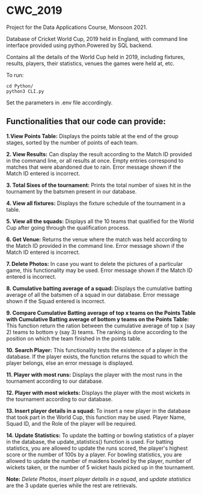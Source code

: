 # CWC_2019

Project for the Data Applications Course, Monsoon 2021.

Database of Cricket World Cup, 2019 held in England, with command line interface provided using python.Powered by SQL backend.

Contains all the details of the World Cup held in 2019, including fixtures, results, players, their statistics, venues the games were held at, etc. 

To run:
```
cd Python/
python3 CLI.py
```
Set the parameters in .env file accordingly.

## Functionalities that our code can provide:

**1.View Points Table:**
Displays the points table at the end of the group stages, sorted by the number of points of each team.

**2. View Results:**
Can display the result according to the Match ID provided in the command line, or all results at once. Empty entries correspond to matches that were abandoned due to rain. Error message shown if the Match ID entered is incorrect.

**3. Total Sixes of the tournament:**
Prints the total number of sixes hit in the tournament by the batsmen present in our database.

**4. View all fixtures:**
Displays the fixture schedule of the tournament in a table.

**5. View all the squads:**
Displays all the 10 teams that qualified for the World Cup after going through the qualification process.

**6. Get Venue:**
Returns the venue where the match was held according to the Match ID provided in the command line. Error message shown if the Match ID entered is incorrect.

**7. Delete Photos:**
In case you want to delete the pictures of a particular game, this functionality may be used. Error message shown if the Match ID entered is incorrect.

**8. Cumulative batting average of a squad:**
Displays the cumulative batting average of all the batsmen of a squad in our database. Error message shown if the Squad entered is incorrect.

**9. Compare Cumulative Batting average of top x teams on the Points Table with Cumulative Batting average of bottom y teams on the Points Table:**
This function return the ration between the cumulative average of top x (say 2) teams to bottom y (say 3) teams. The ranking is done according to the position on which the team finished in the points table.

**10. Search Player:**
This functionality tests the existence of a player in the database. If the player exists, the function returns the squad to which the player belongs, else an error message is displayed.

**11. Player with most runs:**
Displays the player with the most runs in the tournament according to our database.

**12. Player with most wickets:**
Displays the player with the most wickets in the tournament according to our database.

**13. Insert player details in a squad:**
To insert a new player in the database that took part in the World Cup, this function may be used. Player Name, Squad ID, and the Role of the player will be required.

**14. Update Statistics:**
To update the batting or bowling statistics of a player in the database, the update_statistics() function is used. For batting statistics, you are allowed to update the runs scored, the player's highest score or the number of 100s by a player. For bowling statistics, you are allowed to update the number of maidens bowled by the player, number of wickets taken, or the number of 5 wicket hauls picked up in the tournament.

**Note:** *Delete Photos*, *insert player details in a squad*, and *update statistics* are the 3 update queries while the rest are retrievals. 
